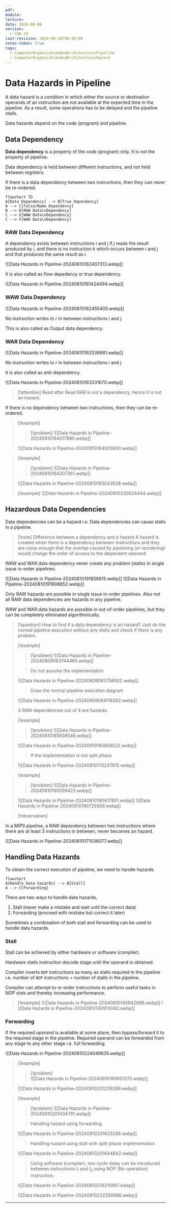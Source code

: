 ```yaml
---
pdf: 
module: 
lecture: 
date: 2024-08-08
version:
  - COA-24
last-revision: 2024-08-10T08:56:00
notes-taken: true
tags:
  - ComputerOrganizationAndArchitecture/Pipeline
  - ComputerOrganizationAndArchitecture/Hazard
---
```

# Data Hazards in Pipeline

A data hazard is a condition in which either the source or destination operands of an instruction are not available at the expected time in the pipeline. As a result, some operations has to be delayed and the pipeline stalls.

Data hazards depend on the code (program) and pipeline.

## Data Dependency

**Data dependency** is a property of the code (program) only. It is not the property of pipeline.

Data dependency is held between different instructions, and not held between registers.

If there is a data dependency between two instructions, then they can never be re-ordered.

```merm
flowchart TD
A[Data Dependency] --> B[True Dependency]
A --> C[False/Name Dependency]
B --> D[RAW Data\nDependency]
C --> E[WAW Data\nDependency]
C --> F[WAR Data\nDependency]
```

### RAW Data Dependency

A dependency exists between instructions $i$ and $j$ if $j$ reads the result produced by $i$, and there is no instruction $k$ which occurs between $i$ and $j$ and that produces the same result as $i$.

![[Data Hazards in Pipeline-20240810162407313.webp]]

It is also called as flow depedency or true dependency.

![[Data Hazards in Pipeline-20240810161424494.webp]]

### WAW Data Dependency

![[Data Hazards in Pipeline-20240810162455405.webp]]

No instruction writes to $r$ in between instructions $i$ and $j$.

This is also called as Output data dependency.

### WAR Data Dependency

![[Data Hazards in Pipeline-20240810162536981.webp]]

No instruction writes to $r$ in between instructions $i$ and $j$.

It is also called as anti-dependency.

![[Data Hazards in Pipeline-20240810163331670.webp]]

> [!attention] 
> Read after Read RAR is not a dependency, hence it is not an hazard.

If there is no dependency between two instructions, then they can be re-ordered.

> [!example] 
>> [!problem] 
>> ![[Data Hazards in Pipeline-20240810164017890.webp]]
> 
> ![[Data Hazards in Pipeline-20240810164029830.webp]]

> [!example] 
>> [!problem] 
>> ![[Data Hazards in Pipeline-20240810164207361.webp]]
>
> ![[Data Hazards in Pipeline-20240810165042638.webp]]

> [!example] 
> ![[Data Hazards in Pipeline-20240810230524444.webp]]

## Hazardous Data Dependencies

Data dependencies can be a hazard i.e. Data dependencies can cause stalls in a pipeline.

> [!note] Difference between a dependency and a hazard
> A hazard is created when there is a dependency between instructions and they are close enough that the overlap caused by pipelining (or reordering) would change the order of access to the dependent operand.

WAW and WAR data dependency never create any problem (stalls) in single issue in-order pipelines.

![[Data Hazards in Pipeline-20240810191856615.webp]]
![[Data Hazards in Pipeline-20240810191908852.webp]]

Only RAW hazards are possible in single issue in-order pipelines. Also not all RAW data dependencies are hazards in any pipeline.

WAW and WAR data hazards are possible in out-of-order pipelines, but they can be completely eliminated algorithmically.

> [!question] How to find if a data dependency is an hazard?
> Just do the normal pipeline execution without any stalls and check if there is any problem.

> [!example] 
>> [!problem] 
>> ![[Data Hazards in Pipeline-20240809083744485.webp]]
> 
> > Do not assume the implementation
> 
> ![[Data Hazards in Pipeline-20240809083758502.webp]]
> 
>> Draw the normal pipeline execution diagram
> 
> ![[Data Hazards in Pipeline-20240809084118382.webp]]
> 
> 3 RAW dependencies out of 4 are hazards.

> [!example] 
>> [!problem] 
>> ![[Data Hazards in Pipeline-20240810165839546.webp]]
> 
> ![[Data Hazards in Pipeline-20240810165858522.webp]]
> 
>> If the implementation is not split phase
>  
> ![[Data Hazards in Pipeline-20240810170247915.webp]]

> [!example] 
>> [!problem] 
>> ![[Data Hazards in Pipeline-20240810190559423.webp]]
> 
> ![[Data Hazards in Pipeline-20240810190617851.webp]]
> ![[Data Hazards in Pipeline-20240810190725568.webp]]

> [!observation] 

In a MIPS pipeline, a RAW dependency between two instructions where there are at least 3 instructions in between, never becomes an hazard.

![[Data Hazards in Pipeline-20240810171036077.webp]]

## Handling Data Hazards

To obtain the correct execution of pipeline, we need to handle hazards.

```merm
flowchart
A[Handle Data hazards] --> B[Stall]
A --> C[Forwarding]
```

There are two ways to handle data hazards,
1. Stall (never make a mistake and wait until the correct data)
2. Forwarding (proceed with mistake but correct it later)

Sometimes a combination of both stall and forwarding can be used to handle data hazards.

### Stall

Stall can be achieved by either hardware or software (compiler). 

Hardware stalls instruction decode stage until the operand is obtained.

Compiler inserts `NOP` instructions as many as stalls required in the pipeline i.e. number of `NOP` instructions = number of stalls in the pipeline.

Compiler can attempt to re-order instructions to perform useful tasks in NOP slots and thereby increasing performance.

> [!example] 
> ![[Data Hazards in Pipeline-20240810140842698.webp]]
> ![[Data Hazards in Pipeline-20240810140913042.webp]]

### Forwarding

If the required *operand* is available at some place, then bypass/forward it to the required stage in the pipeline. Required operand can be forwarded from any stage to any other stage i.e. full forwarding.

![[Data Hazards in Pipeline-20240810224049635.webp]]

> [!example]
>> [!problem]  
>> ![[Data Hazards in Pipeline-20240810195601375.webp]]
>
> ![[Data Hazards in Pipeline-20240810201239289.webp]]

> [!example] 
>> [!problem] 
>> ![[Data Hazards in Pipeline-20240810201434791.webp]]
> 
>> Handling hazard using forwarding
>
> ![[Data Hazards in Pipeline-20240810201633248.webp]]
> 
>> Handling hazard using stall with split phase implementation
>
> ![[Data Hazards in Pipeline-20240810201644842.webp]]
>
>> Using software (compiler), two cycle delay can be introduced between instructions $I_{1}$ and $I_{2}$ using NOP (No operation) instruction.
>
> ![[Data Hazards in Pipeline-20240810214210961.webp]]
> 
> ![[Data Hazards in Pipeline-20240810222356986.webp]]

---